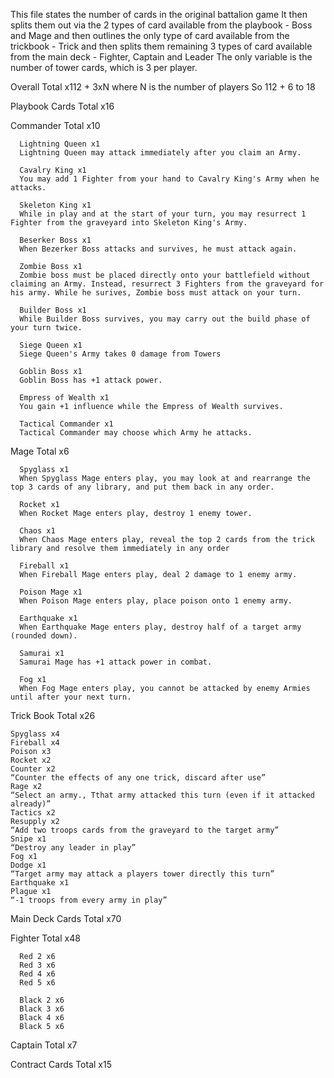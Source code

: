 This file states the number of cards in the original battalion game
It then splits them out via the 2 types of card available from the playbook - Boss and Mage
and then outlines the only type of card available from the trickbook - Trick
and then splits them remaining 3 types of card available from the main deck - Fighter, Captain and Leader
The only variable is the number of tower cards, which is 3 per player.

Overall
  Total x112 + 3xN where N is the number of players
  So 112 + 6 to 18

Playbook Cards
  Total x16

  Commander
    Total x10

      Lightning Queen x1
      Lightning Queen may attack immediately after you claim an Army.
      
      Cavalry King x1
      You may add 1 Fighter from your hand to Cavalry King's Army when he attacks.
      
      Skeleton King x1
      While in play and at the start of your turn, you may resurrect 1 Fighter from the graveyard into Skeleton King's Army.
      
      Beserker Boss x1
      When Bezerker Boss attacks and survives, he must attack again.

      Zombie Boss x1
      Zombie boss must be placed directly onto your battlefield without claiming an Army. Instead, resurrect 3 Fighters from the graveyard for his army. While he surives, Zombie boss must attack on your turn.
      
      Builder Boss x1
      While Builder Boss survives, you may carry out the build phase of your turn twice.
      
      Siege Queen x1
      Siege Queen's Army takes 0 damage from Towers

      Goblin Boss x1
      Goblin Boss has +1 attack power.

      Empress of Wealth x1
      You gain +1 influence while the Empress of Wealth survives.

      Tactical Commander x1
      Tactical Commander may choose which Army he attacks.


  Mage
    Total x6

      Spyglass x1
      When Spyglass Mage enters play, you may look at and rearrange the top 3 cards of any library, and put them back in any order.

      Rocket x1
      When Rocket Mage enters play, destroy 1 enemy tower.

      Chaos x1
      When Chaos Mage enters play, reveal the top 2 cards from the trick library and resolve them immediately in any order

      Fireball x1
      When Fireball Mage enters play, deal 2 damage to 1 enemy army.

      Poison Mage x1
      When Poison Mage enters play, place poison onto 1 enemy army.

      Earthquake x1
      When Earthquake Mage enters play, destroy half of a target army (rounded down).

      Samurai x1
      Samurai Mage has +1 attack power in combat.

      Fog x1
      When Fog Mage enters play, you cannot be attacked by enemy Armies until after your next turn.


Trick Book
  Total x26

    Spyglass x4
    Fireball x4
    Poison x3
    Rocket x2
    Counter x2
    “Counter the effects of any one trick, discard after use”
    Rage x2
    “Select an army., Tthat army attacked this turn (even if it attacked already)”
    Tactics x2
    Resupply x2
    “Add two troops cards from the graveyard to the target army”
    Snipe x1
    “Destroy any leader in play”
    Fog x1
    Dodge x1
    “Target army may attack a players tower directly this turn”
    Earthquake x1
    Plague x1
    “-1 troops from every army in play”



Main Deck Cards
  Total x70

  Fighter
    Total x48

      Red 2 x6
      Red 3 x6
      Red 4 x6
      Red 5 x6

      Black 2 x6
      Black 3 x6
      Black 4 x6
      Black 5 x6

  Captain
    Total x7

  Contract Cards
    Total x15
